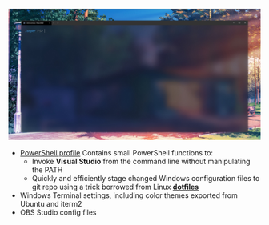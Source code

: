 ![](img/prompt.jpg)
- [PowerShell profile](Documents\PowerShell\Microsoft.PowerShell_profile.ps1)
Contains small PowerShell functions to:
  - Invoke **Visual Studio** from the command line without manipulating the PATH
  - Quickly and efficiently stage changed Windows configuration files to git repo using a trick borrowed from 
Linux [ **dotfiles** ](https://github.com/jasper-zanjani/dotfiles)
- Windows Terminal settings, including color themes exported from Ubuntu and iterm2
- OBS Studio config files

